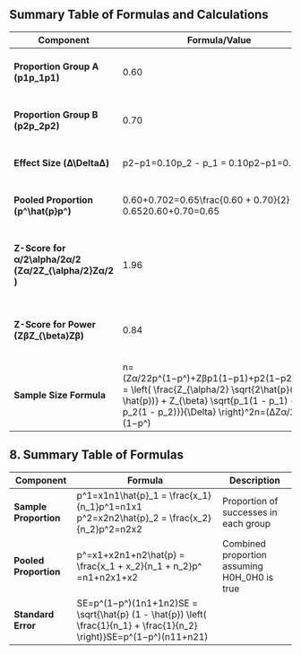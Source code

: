 

## **Summary Table of Formulas and Calculations**

| **Component**                                          | **Formula/Value**                                                                                                                                                                       | **Description**                                |
| ------------------------------------------------------ | --------------------------------------------------------------------------------------------------------------------------------------------------------------------------------------- | ---------------------------------------------- |
| **Proportion Group A (p1p_1p1​)**                      | 0.60                                                                                                                                                                                    | Cure rate with standard treatment              |
| **Proportion Group B (p2p_2p2​)**                      | 0.70                                                                                                                                                                                    | Desired cure rate with new drug                |
| **Effect Size (Δ\DeltaΔ)**                             | p2−p1=0.10p_2 - p_1 = 0.10p2​−p1​=0.10                                                                                                                                                  | Absolute increase in cure rate                 |
| **Pooled Proportion (p^\hat{p}p^​)**                   | 0.60+0.702=0.65\frac{0.60 + 0.70}{2} = 0.6520.60+0.70​=0.65                                                                                                                             | Combined proportion under H0H_0H0​             |
| **Z-Score for α/2\alpha/2α/2 (Zα/2Z_{\alpha/2}Zα/2​)** | 1.96                                                                                                                                                                                    | From standard normal tables for 95% confidence |
| **Z-Score for Power (ZβZ_{\beta}Zβ​)**                 | 0.84                                                                                                                                                                                    | From standard normal tables for 80% power      |
| **Sample Size Formula**                                | n=(Zα/22p^(1−p^)+Zβp1(1−p1)+p2(1−p2)Δ)2n = \left( \frac{Z_{\alpha/2} \sqrt{2\hat{p}(1 - \hat{p})} + Z_{\beta} \sqrt{p_1(1 - p_1) + p_2(1 - p_2)}}{\Delta} \right)^2n=(ΔZα/2​2p^​(1−p^​) |                                                |
## 8. Summary Table of Formulas

| **Component**         | **Formula**                                                                                                                  | **Description**                               |
| --------------------- | ---------------------------------------------------------------------------------------------------------------------------- | --------------------------------------------- |
| **Sample Proportion** | p^1=x1n1\hat{p}_1 = \frac{x_1}{n_1}p^​1​=n1​x1​​  <br>p^2=x2n2\hat{p}_2 = \frac{x_2}{n_2}p^​2​=n2​x2​​                       | Proportion of successes in each group         |
| **Pooled Proportion** | p^=x1+x2n1+n2\hat{p} = \frac{x_1 + x_2}{n_1 + n_2}p^​=n1​+n2​x1​+x2​​                                                        | Combined proportion assuming H0H_0H0​ is true |
| **Standard Error**    | SE=p^(1−p^)(1n1+1n2)SE = \sqrt{\hat{p} (1 - \hat{p}) \left( \frac{1}{n_1} + \frac{1}{n_2} \right)}SE=p^​(1−p^​)(n1​1​+n2​1​) |                                               |